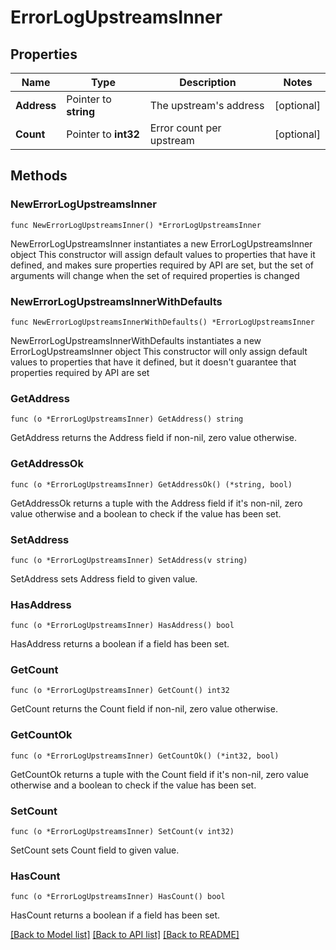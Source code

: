 # ErrorLogUpstreamsInner

## Properties

Name | Type | Description | Notes
------------ | ------------- | ------------- | -------------
**Address** | Pointer to **string** | The upstream&#39;s address | [optional] 
**Count** | Pointer to **int32** | Error count per upstream | [optional] 

## Methods

### NewErrorLogUpstreamsInner

`func NewErrorLogUpstreamsInner() *ErrorLogUpstreamsInner`

NewErrorLogUpstreamsInner instantiates a new ErrorLogUpstreamsInner object
This constructor will assign default values to properties that have it defined,
and makes sure properties required by API are set, but the set of arguments
will change when the set of required properties is changed

### NewErrorLogUpstreamsInnerWithDefaults

`func NewErrorLogUpstreamsInnerWithDefaults() *ErrorLogUpstreamsInner`

NewErrorLogUpstreamsInnerWithDefaults instantiates a new ErrorLogUpstreamsInner object
This constructor will only assign default values to properties that have it defined,
but it doesn't guarantee that properties required by API are set

### GetAddress

`func (o *ErrorLogUpstreamsInner) GetAddress() string`

GetAddress returns the Address field if non-nil, zero value otherwise.

### GetAddressOk

`func (o *ErrorLogUpstreamsInner) GetAddressOk() (*string, bool)`

GetAddressOk returns a tuple with the Address field if it's non-nil, zero value otherwise
and a boolean to check if the value has been set.

### SetAddress

`func (o *ErrorLogUpstreamsInner) SetAddress(v string)`

SetAddress sets Address field to given value.

### HasAddress

`func (o *ErrorLogUpstreamsInner) HasAddress() bool`

HasAddress returns a boolean if a field has been set.

### GetCount

`func (o *ErrorLogUpstreamsInner) GetCount() int32`

GetCount returns the Count field if non-nil, zero value otherwise.

### GetCountOk

`func (o *ErrorLogUpstreamsInner) GetCountOk() (*int32, bool)`

GetCountOk returns a tuple with the Count field if it's non-nil, zero value otherwise
and a boolean to check if the value has been set.

### SetCount

`func (o *ErrorLogUpstreamsInner) SetCount(v int32)`

SetCount sets Count field to given value.

### HasCount

`func (o *ErrorLogUpstreamsInner) HasCount() bool`

HasCount returns a boolean if a field has been set.


[[Back to Model list]](HOW-TO.md#documentation-for-models) [[Back to API list]](HOW-TO.md#documentation-for-api-endpoints) [[Back to README]](HOW-TO.md)


